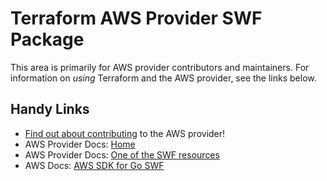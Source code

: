 # Terraform AWS Provider SWF Package

This area is primarily for AWS provider contributors and maintainers. For information on _using_ Terraform and the AWS provider, see the links below.


## Handy Links
* [Find out about contributing](../../../docs/contributing) to the AWS provider!
* AWS Provider Docs: [Home](https://registry.terraform.io/providers/hashicorp/aws/latest/docs)
* AWS Provider Docs: [One of the SWF resources](https://registry.terraform.io/providers/hashicorp/aws/latest/docs/resources/swf_domain)
* AWS Docs: [AWS SDK for Go SWF](https://docs.aws.amazon.com/sdk-for-go/api/service/swf/)
